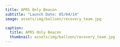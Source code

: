 ```yaml
---
title: APRS Only Beacon
subtitle: "Launch Date: 05/04/14"
image: assets/img/balloon/recovery_team.jpg

caption:
  title: APRS Only Beacon
  thumbnail: assets/img/balloon/recovery_team.jpg
---
```


